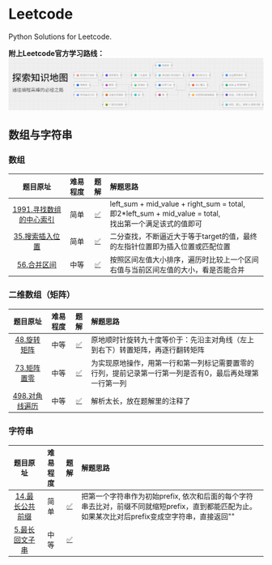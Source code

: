 # Leetcode
Python Solutions for Leetcode.

**附上Leetcode官方学习路线：**
![学习路线](image.png)

## 数组与字符串
### 数组
| 题目原址 | 难易程度 | 题解 | 解题思路 |
| :----: | :----: | :----: | :----- |
| [1991.寻找数组的中心索引](https://leetcode-cn.com/problems/find-the-middle-index-in-array/) | 简单 | [✅](00_数组与字符串/find-the-middle-index-in-array.py) | left_sum + mid_value + right_sum = total,<br>即2*left_sum + mid_value = total,<br>找出第一个满足该式的值即可 |
| [35.搜索插入位置](https://leetcode.cn/problems/search-insert-position/) | 简单 | [✅](00_数组与字符串/search-insert-position.py) | 二分查找，不断逼近大于等于target的值，最终的左指针位置即为插入位置或匹配位置 |
| [56.合并区间](https://leetcode.cn/problems/merge-intervals/)| 中等 | [✅](00_数组与字符串/merge-intervals.py) | 按照区间左值大小排序，遍历时比较上一个区间右值与当前区间左值的大小，看是否能合并 |

### 二维数组（矩阵）
| 题目原址 | 难易程度 | 题解 | 解题思路 |
| :----: | :----: | :----: | :----- |
| [48.旋转矩阵](https://leetcode-cn.com/problems/rotate-image/) | 中等 | [✅](00_数组与字符串/rotate-image.py) | 原地顺时针旋转九十度等价于：先沿主对角线（左上到右下）转置矩阵，再逐行翻转矩阵 |
| [73.矩阵置零](https://leetcode.cn/problems/set-matrix-zeroes/) | 中等 | [✅](00_数组与字符串/set-matrix-zeroes.py) | 为实现原地操作，用第一行和第一列标记需要置零的行列，提前记录第一行第一列是否有0，最后再处理第一行第一列 |
| [498.对角线遍历](https://leetcode.cn/problems/diagonal-traverse/) | 中等 | [✅](00_数组与字符串/diagonal-traverse.py) | 解析太长，放在题解里的注释了 |

### 字符串
| 题目原址 | 难易程度 | 题解 | 解题思路 |
| :----: | :----: | :----: | :----- |
| [14.最长公共前缀](https://leetcode.cn/problems/longest-common-prefix/) | 简单 | [✅](00_数组与字符串/longest-common-prefix.py) | 把第一个字符串作为初始prefix, 依次和后面的每个字符串去比对，前缀不同就缩短prefix，直到都能匹配为止。如果某次比对后prefix变成空字符串，直接返回"" |
| [5.最长回文子串](https://leetcode.cn/problems/longest-palindromic-substring/) | 中等 | [✅](00_数组与字符串/longest-common-prefix.py) |  |


